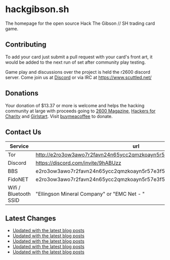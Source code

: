 # hackgibson.sh
The homepage for the open source Hack The Gibson // SH trading card game.


## Contributing

To add your card just submit a pull request with your card's front art, it would be added to the next run of set after community play testing.

Game play and discussions over the project is held the r2600 discord server. Come join us at [Discord](https://discord.com/invite/9hABUzz) or via IRC at https://www.scuttled.net/


## Donations

Your donation of $13.37 or more is welcome and helps the hacking community at large with proceeds going to [2600 Magazine](https://2600.com/), [Hackers for Charity](https://hackersforcharity.org) and [Girlstart](https://girlstart.org).  Visit [buymeacoffee](https://www.buymeacoffee.com/hackgibson.sh) to donate.


## Contact Us

Service | url
-|-
Tor | http://e2ro3ow3awo7r2favn24n65ycc2qmzkoayn5r57e3f56nvjwdcgg32ad.onion
Discord | https://discord.com/invite/9hABUzz
BBS | e2ro3ow3awo7r2favn24n65ycc2qmzkoayn5r57e3f56nvjwdcgg32ad.onion:23
FidoNET | e2ro3ow3awo7r2favn24n65ycc2qmzkoayn5r57e3f56nvjwdcgg32ad.onion:24554
Wifi / Bluetooth SSID | "Ellingson Mineral Company" or "EMC Net - <fidonet address>"

## Latest Changes
<!-- BLOG-POST-LIST:START -->
- [Updated with the latest blog posts](https://github.com/DFW2600/hackgibson.sh/commit/7c2fbbff74ddc1b7648ef4df3f5ae5822df7324d)
- [Updated with the latest blog posts](https://github.com/DFW2600/hackgibson.sh/commit/8be0c243e5b7c42213feac60ef94af2fdc0b1ce5)
- [Updated with the latest blog posts](https://github.com/DFW2600/hackgibson.sh/commit/ee4df11f6e955db90cc8012443bdddc9737d916a)
- [Updated with the latest blog posts](https://github.com/DFW2600/hackgibson.sh/commit/5c8f82176107ce889984cc92a3ad329780cbdf76)
- [Updated with the latest blog posts](https://github.com/DFW2600/hackgibson.sh/commit/d7e2d91e6bedae15a3ba72f215ccfca842b7dacc)
<!-- BLOG-POST-LIST:END -->
